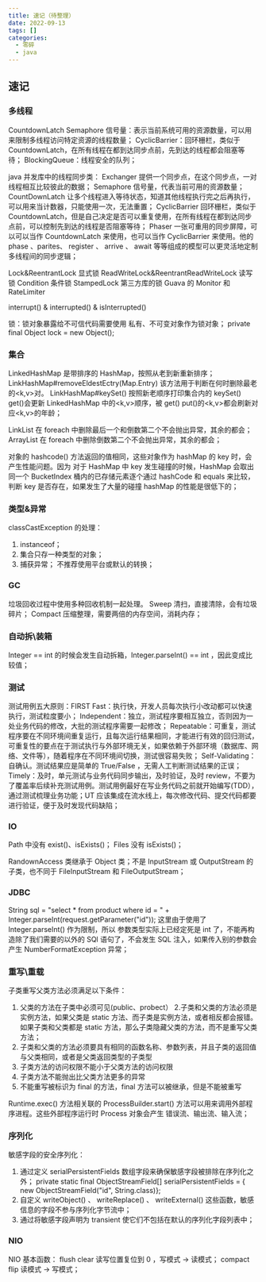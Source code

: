 ```yaml
---
title: 速记（待整理）
date: 2022-09-13
tags: []
categories:
  - 零碎
  - java
---
```


## 速记

### 多线程

CountdownLatch
Semaphore 信号量：表示当前系统可用的资源数量，可以用来限制多线程访问特定资源的线程数量；
CyclicBarrier：回环栅栏，类似于 CountdownLatch，在所有线程在都到达同步点前，先到达的线程都会阻塞等待；
BlockingQueue：线程安全的队列；

java 并发库中的线程同步类：
Exchanger 提供一个同步点，在这个同步点，一对线程相互比较彼此的数据；
Semaphore 信号量，代表当前可用的资源数量；
CountDownLatch 让多个线程进入等待状态，知道其他线程执行完之后再执行，可以用来当计数器，只能使用一次，无法重置；
CyclicBarrier 回环栅栏，类似于 CountdownLatch，但是自己决定是否可以重复使用，在所有线程在都到达同步点前，可以控制先到达的线程是否阻塞等待；
Phaser 一张可重用的同步屏障，可以可以当作 CountdownLatch 来使用，也可以当作 CyclicBarrier 来使用。他的 phase 、parites、 register 、 arrive 、 await 等等组成的模型可以更灵活地定制多线程间的同步逻辑；

Lock&ReentrantLock 显式锁
ReadWriteLock&ReentrantReadWriteLock 读写锁
Condition 条件锁
StampedLock
第三方库的锁
Guava 的 Monitor 和 RateLimiter

interrupt() & interrupted() & isInterrupted()

锁：锁对象暴露给不可信代码需要使用
私有、不可变对象作为锁对象；
private final Object lock = new Object();

### 集合

LinkedHashMap 是带排序的 HashMap，按照从老到新重新排序；
LinkHashMap#removeEldestEctry(Map.Entry)
该方法用于判断在何时删除最老的<k,v>对。
LinkHashMap#keySet()
按照新老顺序打印集合内的 keySet()
get()会更新 LinkedHashMap 中的<k,v>顺序，被 get() put()的<k,v>都会刷新对应<k,v>的年龄；

LinkList 在 foreach 中删除最后一个和倒数第二个不会抛出异常，其余的都会；
ArrayList 在 foreach 中删除倒数第二个不会抛出异常，其余的都会；

对象的 hashcode() 方法返回的值相同，这些对象作为 hashMap 的 key 时，会产生性能问题。因为 对于 HashMap 中 key 发生碰撞的时候，HashMap 会取出同一个 BucketIndex 桶内的已存储元素逐个通过 hashCode 和 equals 来比较，判断 key 是否存在，如果发生了大量的碰撞 hashMap 的性能是很低下的；

### 类型&异常

classCastException 的处理：

1. instanceof；
2. 集合只存一种类型的对象；
3. 捕获异常；
   不推荐使用平台或默认的转换；

### GC

垃圾回收过程中使用多种回收机制一起处理。
Sweep 清扫，直接清除，会有垃圾碎片；
Compact 压缩整理，需要两倍的内存空间，消耗内存；

### 自动拆\装箱

Integer == int 的时候会发生自动拆箱，Integer.parseInt() == int ，因此变成比较值；

### 测试

测试用例五大原则：FIRST
Fast：执行快，开发人员每次执行小改动都可以快速执行，测试粒度要小；
Independent：独立，测试程序要相互独立，否则因为一处业务代码的修改，大批的测试程序需要一起修改；
Repeatable：可重复，测试程序要在不同环境间重复运行，且每次运行结果相同，才能进行有效的回归测试，可重复性的要点在于测试执行与外部环境无关，如果依赖于外部环境（数据库、网络、文件等），随着程序在不同环境间切换，测试很容易失败；
Self-Validating：自确认。测试结果应是简单的 True/False ，无需人工判断测试结果的正误；
Timely：及时，单元测试与业务代码同步输出，及时验证，及时 review，不要为了覆盖率后续补充测试用例。测试用例最好在写业务代码之前就开始编写(TDD），通过测试梳理业务功能；UT 应该集成在流水线上，每次修改代码、提交代码都要进行验证，便于及时发现代码缺陷；

### IO

Path 中没有 exist()、isExists()；
Files 没有 isExists()；

RandownAccess 类继承于 Object 类；不是 InputStream 或 OutputStream 的子类，也不同于 FileInputStream 和 FileOutputStream；

### JDBC

String sql = "select \* from product where id = " + Integer.parseInt(request.getParameter("id"));
这里由于使用了 Integer.parseInt() 作为限制，所以 参数类型实际上已经定死是 int 了，不能再构造除了我们需要的以外的 SQl 语句了，不会发生 SQL 注入，如果传入别的参数会产生 NumberFormatException 异常；

### 重写\重载

子类重写父类方法必须满足以下条件：

1. 父类的方法在子类中必须可见(public、probect） 2.子类和父类的方法必须是实例方法，如果父类是 static 方法、而子类是实例方法，或者相反都会报错。如果子类和父类都是 static 方法，那么子类隐藏父类的方法，而不是重写父类方法；
2. 子类和父类的方法必须要具有相同的函数名称、参数列表，并且子类的返回值与父类相同，或者是父类返回类型的子类型
3. 子类方法的访问权限不能小于父类方法的访问权限
4. 子类方法不能抛出比父类方法更多的异常
5. 不能重写被标识为 final 的方法，final 方法可以被继承，但是不能被重写

Runtime.exec() 方法相关联的 ProcessBuilder.start() 方法可以用来调用外部程序进程。这些外部程序运行时 Process 对象会产生 错误流、输出流、输入流；

### 序列化

敏感字段的安全序列化：

1. 通过定义 serialPersistentFields 数组字段来确保敏感字段被排除在序列化之外； private static final ObjectStreamField[] serialPersistentFields = { new ObjectStreamField("id", String.class)};
2. 自定义 writeObject() 、 writeReplace() 、 writeExternal() 这些函数，敏感信息的字段不参与序列化字节流中；
3. 通过将敏感字段声明为 transient 使它们不包括在默认的序列化字段列表中；

### NIO

NIO 基本函数：
flush
clear 读写位置复位到 0 ，写模式 -> 读模式；
compact
flip 读模式 -> 写模式；
